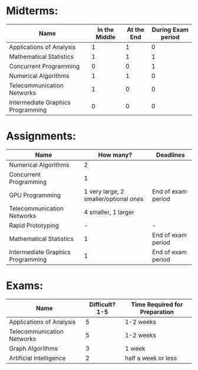 # Midterms:

| Name                              | In the Middle | At the End | During Exam period |
| --------------------------------- | ------------- | ---------- | ------------------ |
| Applications of Analysis          | 1             | 1          | 0                  |
| Mathematical Statistics           | 1             | 1          | 1                  |
| Concurrent Programming            | 0             | 0          | 1                  |
| Numerical Algorithms              | 1             | 1          | 0                  |
| Telecommunication Networks        | 1             | 0          | 0                  |
| Intermediate Graphics Programming | 0             | 0          | 0                  |
# Assignments:

| Name                              | How many?                             | Deadlines          |
| --------------------------------- | ------------------------------------- | ------------------ |
| Numerical Algorithms              | 2                                     |                    |
| Concurrent Programming            | 1                                     |                    |
| GPU Programming                   | 1 very large, 2 smaller/optional ones | End of exam period |
| Telecommunication Networks        | 4 smaller, 1 larger                   |                    |
| Rapid Prototyping                 | -                                     | -                  |
| Mathematical Statistics           | 1                                     | End of exam period |
| Intermediate Graphics Programming | 1                                     | End of exam period |

# Exams:

| Name                       | Difficult? 1-5 | Time Required for Preparation |
| -------------------------- | -------------- | ----------------------------- |
| Applications of Analysis   | 5              | 1-2 weeks                     |
| Telecommunication Networks | 5              | 1-2 weeks                     |
| Graph Algorithms           | 3              | 1 week                        |
| Artificial Intelligence    | 2              | half a week or less           |
